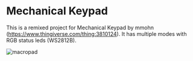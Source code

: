 # Mechanical Keypad
This is a remixed project for Mechanical Keypad by mmohn (https://www.thingiverse.com/thing:3810124). It has multiple modes with RGB status leds (WS2812B).

![macropad](https://user-images.githubusercontent.com/30781097/132371750-6fbbcc1c-8e4b-4dc7-a58b-ebae6d8097e4.gif)

